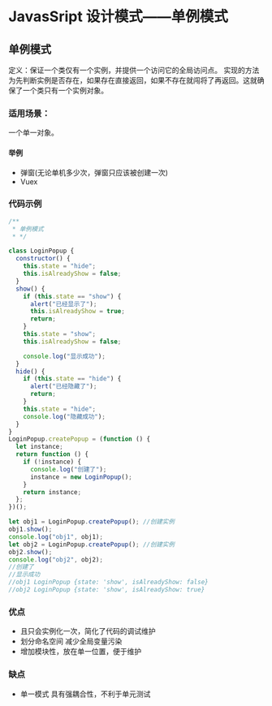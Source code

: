 # JavasSript 设计模式——单例模式

## 单例模式

定义：保证一个类仅有一个实例，并提供一个访问它的全局访问点。 实现的方法为先判断实例是否存在，如果存在直接返回，如果不存在就闯将了再返回。这就确保了一个类只有一个实例对象。

### 适用场景：

一个单一对象。

#### 举例

- 弹窗(无论单机多少次，弹窗只应该被创建一次)
- Vuex 

### 代码示例

```js
/**
 * 单例模式
 * */

class LoginPopup {
  constructor() {
    this.state = "hide";
    this.isAlreadyShow = false;
  }
  show() {
    if (this.state == "show") {
      alert("已经显示了");
      this.isAlreadyShow = true;
      return;
    }
    this.state = "show";
    this.isAlreadyShow = false;

    console.log("显示成功");
  }
  hide() {
    if (this.state == "hide") {
      alert("已经隐藏了");
      return;
    }
    this.state = "hide";
    console.log("隐藏成功");
  }
}
LoginPopup.createPopup = (function () {
  let instance;
  return function () {
    if (!instance) {
      console.log("创建了");
      instance = new LoginPopup();
    }
    return instance;
  };
})();

let obj1 = LoginPopup.createPopup(); //创建实例
obj1.show();
console.log("obj1", obj1);
let obj2 = LoginPopup.createPopup(); //创建实例
obj2.show();
console.log("obj2", obj2);
//创建了
//显示成功
//obj1 LoginPopup {state: 'show', isAlreadyShow: false}
//obj2 LoginPopup {state: 'show', isAlreadyShow: true}
```

### 优点
- 且只会实例化一次，简化了代码的调试维护
- 划分命名空间 减少全局变量污染
- 增加模块性，放在单一位置，便于维护
### 缺点
- 单一模式 具有强耦合性，不利于单元测试